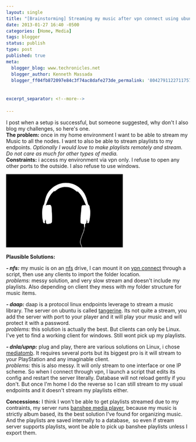 ```yaml
---
layout: single
title: "[Brainstorming] Streaming my music after vpn connect using ubuntu as a server and both nexus 7 and Ubuntu client."
date: 2013-01-27 16:40 -0500
categories: [Home, Media]
tags: blogger
status: publish
type: post
published: true
meta:
  blogger_blog: www.techronicles.net
  blogger_author: Kenneth Massada
  blogger_ff04fb872097e84c3f74ac8dafe273de_permalink: '8042791122711757412'


excerpt_separator: <!--more-->

---
```

I post when a setup is successful, but someone suggested, why don't I also blog my challenges, so here's one.<br>
<b>The problem:</b> once in my home environment I want to be able to stream my Music to all the nodes. I want to also be able to stream playlists to my endpoints. <i>Optionally I would love to make playlists remotely and stream. Do not care as much for other types of media.</i><br>
<b>Constraints:</b> i access my environment via vpn only. I refuse to open any other ports to the outside. I also refuse to use windows.

<img border="0" height="200" src="/assets/images/wp/154123-headphones-headphones.jpg" width="320" />

<a name="more"></a>
<b>Plausible Solutions:</b><br />

<b><i>- nfs:</i></b> my music is on an <a href="https://help.ubuntu.com/community/SettingUpNFSHowTo">nfs</a> drive, I can mount it on <a href="http://askubuntu.com/questions/28733/how-do-i-run-a-script-after-openvpn-has-connected-successfully">vpn connect</a> through a script, then use any clients to import the folder location.<br />
<i>problems:</i> messy solution, and very slow stream and doesn't include my playlists. Also depending on client they mess with my folder structure for music items.<br>

<b><i>- daap:</i></b> daap is a protocol linux endpoints leverage to stream a music library. The server on ubuntu is called <a href="http://isaraffee.wordpress.com/2012/03/05/setup-music-sharing-server-using-tangerine-in-ubuntu/">tangerine</a>.
Its not quite a stream, you add the server with port to your player and it will play your music and will protect it with a password.<br />
<i>problems:</i> this solution is actually the best. But clients can only be Linux. I've yet to find a working client for windows. Still wont pick up my playlists.<br>

<b><i>- dnla/upnp:</i></b> plug and play, there are various solutions on Linux, i chose <a href="https://help.ubuntu.com/community/MediaTomb">mediatomb</a>.
It requires several ports but its biggest pro is it will stream to your PlayStation and any imaginable client.<br />
<i>problems:</i> this is also messy. It will only stream to one interface or one IP scheme. So when I connect through vpn, I launch a script that edits its config and restart the server literally. Database will not reload gently if you don't.
But once I'm home I do the reverse so I can still stream to my usual endpoints and it doesn't stream my playlists either. <br>

<b>Concessions:</b> I think I won't be able to get playlists streamed due to my contraints, my server runs <a href="http://banshee.fm/">banshee media player</a>, because my music is strictly album based, its the best solution I've found for organizing music. And the
playlists are saved internally to a database,  so even if stream server supports playlists, wont be able to pick up banshee playlists unless I export them.
